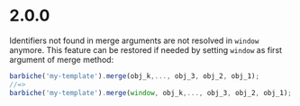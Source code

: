 2.0.0
=====

Identifiers not found in merge arguments are not resolved in `window` anymore. This feature can be restored if needed by setting `window` as first argument of merge method:
```js
barbiche('my-template').merge(obj_k,..., obj_3, obj_2, obj_1);
//=>
barbiche('my-template').merge(window, obj_k,..., obj_3, obj_2, obj_1);
```
